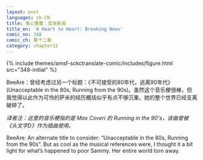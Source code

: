 ```yaml
---
layout: post
languages: zh-CN
title: 推心置腹：突发新闻
title_en: 'A Heart to Heart: Breaking News'
comic_no: 348
comic_ch: 第十二章
category: chapter12
---
```

{% include themes/amsf-sckctranslate-comic/includes/figure.html src="348-initial" %}

BeeAre：曾经考虑过另一个标题：《不可接受的80年代，逃离90年代》(Unacceptable in the 80s, Running from the 90s)。虽然这个音乐梗很棒，但我觉得以此作为可怜的萨米的经历概括似乎有点不够沉重。她的整个世界已经支离破碎了。

_译者注：这里的音乐梗指的是 Max Coveri 的 Running in the 90's，该曲曾被《头文字D》作为插曲使用。_

BeeAre: An alternate title to consider: “Unacceptable in the 80s, Running from the 90s”. But as cool as the musical references were, I thought it a bit light for what’s happened to poor Sammy. Her entire world torn away.
